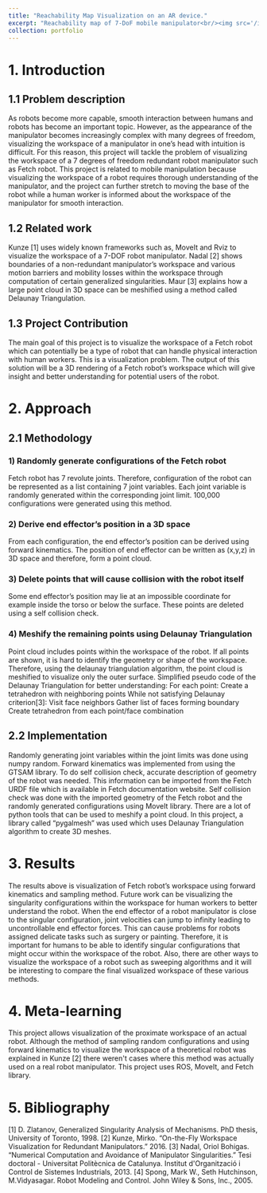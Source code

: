 ```yaml
---
title: "Reachability Map Visualization on an AR device."
excerpt: "Reachability map of 7-DoF mobile manipulator<br/><img src='/images/reach_visualization_w500.png'>"
collection: portfolio
---
```



# 1. Introduction

## 1.1 Problem description
As robots become more capable, smooth interaction between humans and robots has become
an important topic. However, as the appearance of the manipulator becomes increasingly
complex with many degrees of freedom, visualizing the workspace of a manipulator in one’s
head with intuition is difficult. For this reason, this project will tackle the problem of visualizing
the workspace of a 7 degrees of freedom redundant robot manipulator such as Fetch robot.
This project is related to mobile manipulation because visualizing the workspace of a robot
requires thorough understanding of the manipulator, and the project can further stretch to
moving the base of the robot while a human worker is informed about the workspace of the
manipulator for smooth interaction.

## 1.2 Related work
Kunze [1] uses widely known frameworks such as, MoveIt and Rviz to visualize the workspace
of a 7-DOF robot manipulator. Nadal [2] shows boundaries of a non-redundant manipulator’s
workspace and various motion barriers and mobility losses within the workspace through
computation of certain generalized singularities. Maur [3] explains how a large point cloud in 3D
space can be meshified using a method called Delaunay Triangulation.

## 1.3 Project Contribution
The main goal of this project is to visualize the workspace of a Fetch robot which can potentially
be a type of robot that can handle physical interaction with human workers. This is a
visualization problem. The output of this solution will be a 3D rendering of a Fetch robot’s
workspace which will give insight and better understanding for potential users of the robot.

# 2. Approach

## 2.1 Methodology
### 1) Randomly generate configurations of the Fetch robot
Fetch robot has 7 revolute joints. Therefore, configuration of the robot can be represented as a list containing 7 joint variables. Each joint variable is randomly generated within the corresponding joint limit. 100,000 configurations were generated using this method.
### 2) Derive end effector’s position in a 3D space
From each configuration, the end effector’s position can be derived using forward kinematics. The position of end effector can be written as (x,y,z) in 3D space and therefore, form a point cloud.
### 3) Delete points that will cause collision with the robot itself
Some end effector’s position may lie at an impossible coordinate for example inside the torso or below the surface. These points are deleted using a self collision check.
### 4) Meshify the remaining points using Delaunay Triangulation
Point cloud includes points within the workspace of the robot. If all points are shown, it is hard to identify the geometry or shape of the workspace. Therefore, using the delaunay triangulation algorithm, the point cloud is meshified to visualize only the outer surface.
Simplified pseudo code of the Delaunay Triangulation for better understanding: For each point:
Create a tetrahedron with neighboring points While not satisfying Delaunay criterion[3]:
Visit face neighbors
Gather list of faces forming boundary
Create tetrahedron from each point/face combination

## 2.2 Implementation
Randomly generating joint variables within the joint limits was done using numpy random. Forward kinematics was implemented from using the GTSAM library. To do self collision check, accurate description of geometry of the robot was needed. This information can be imported from the Fetch URDF file which is available in Fetch documentation website. Self collision check was done with the imported geometry of the Fetch robot and the randomly generated configurations using MoveIt library. There are a lot of python tools that can be used to meshify a point cloud. In this project, a library called “pygalmesh” was used which uses Delaunay Triangulation algorithm to create 3D meshes.

# 3. Results

The results above is visualization of Fetch robot’s workspace using forward kinematics and sampling method. Future work can be visualizing the singularity configurations within the workspace for human workers to better understand the robot. When the end effector of a robot manipulator is close to the singular configuration, joint velocities can jump to infinity leading to uncontrollable end effector forces. This can cause problems for robots assigned delicate tasks such as surgery or painting. Therefore, it is important for humans to be able to identify singular configurations that might occur within the workspace of the robot. Also, there are other ways to visualize the workspace of a robot such as sweeping algorithms and it will be interesting to compare the final visualized workspace of these various methods.

# 4. Meta-learning
This project allows visualization of the proximate workspace of an actual robot. Although the method of sampling random configurations and using forward kinematics to visualize the workspace of a theoretical robot was explained in Kunze [2] there weren't cases where this method was actually used on a real robot manipulator. This project uses ROS, MoveIt, and Fetch library.

# 5. Bibliography
[1] D. Zlatanov, Generalized Singularity Analysis of Mechanisms. PhD thesis, University of Toronto, 1998.
[2] Kunze, Mirko. “On-the-Fly Workspace Visualization for Redundant Manipulators.” 2016.
[3] Nadal, Oriol Bohigas. “Numerical Computation and Avoidance of Manipulator Singularities.”
Tesi doctoral - Universitat Politècnica de Catalunya. Institut d'Organització i Control de Sistemes Industrials, 2013.
[4] Spong, Mark W., Seth Hutchinson, M.Vidyasagar. Robot Modeling and Control. John Wiley & Sons, Inc., 2005.
